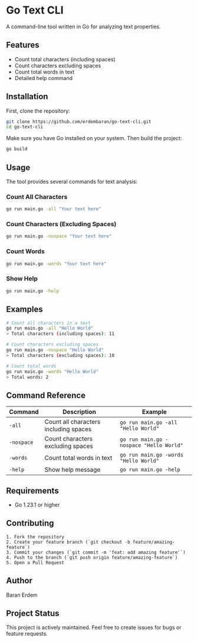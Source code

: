 # Go Text CLI

A command-line tool written in Go for analyzing text properties.

## Features

- Count total characters (including spaces)
- Count characters excluding spaces
- Count total words in text
- Detailed help command

## Installation

First, clone the repository:

```bash
git clone https://github.com/erdembaran/go-text-cli.git
cd go-text-cli
```

Make sure you have Go installed on your system. Then build the project:

```bash
go build
```

## Usage

The tool provides several commands for text analysis:

### Count All Characters

```bash
go run main.go -all "Your text here"
```

### Count Characters (Excluding Spaces)

```bash
go run main.go -nospace "Your text here"
```

### Count Words

```bash
go run main.go -words "Your text here"
```

### Show Help

```bash
go run main.go -help
```

## Examples

```bash
# Count all characters in a text
go run main.go -all "Hello World"
> Total characters (including spaces): 11

# Count characters excluding spaces
go run main.go -nospace "Hello World"
> Total characters (excluding spaces): 10

# Count total words
go run main.go -words "Hello World"
> Total words: 2
```

## Command Reference

| Command    | Description                           | Example                                 |
| ---------- | ------------------------------------- | --------------------------------------- |
| `-all`     | Count all characters including spaces | `go run main.go -all "Hello World"`     |
| `-nospace` | Count characters excluding spaces     | `go run main.go -nospace "Hello World"` |
| `-words`   | Count total words in text             | `go run main.go -words "Hello World"`   |
| `-help`    | Show help message                     | `go run main.go -help`                  |

## Requirements

- Go 1.23.1 or higher

## Contributing

    1. Fork the repository
    2. Create your feature branch (`git checkout -b feature/amazing-feature`)
    3. Commit your changes (`git commit -m 'feat: add amazing feature'`)
    4. Push to the branch (`git push origin feature/amazing-feature`)
    5. Open a Pull Request

## Author

Baran Erdem

## Project Status

This project is actively maintained. Feel free to create issues for bugs or feature requests.
